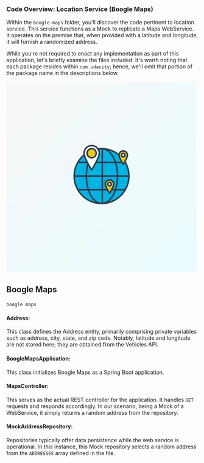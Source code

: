 ### Code Overview: Location Service (Boogle Maps)

Within the `boogle-maps` folder, you'll discover the code pertinent to location service. This service functions as a Mock to replicate a Maps WebService. It operates on the premise that, when provided with a latitude and longitude, it will furnish a randomized address.

While you're not required to enact any implementation as part of this application, let's briefly examine the files included. It's worth noting that each package resides within `com.udacity`; hence, we'll omit that portion of the package name in the descriptions below.

<img src="/images/boogle-map.png">

## Boogle Maps

`boogle.maps`

#### Address:

This class defines the Address entity, primarily comprising private variables such as address, city, state, and zip code. Notably, latitude and longitude are not stored here; they are obtained from the Vehicles API.

#### BoogleMapsApplication:

This class initializes Boogle Maps as a Spring Boot application.

#### MapsController:

This serves as the actual REST controller for the application. It handles `GET` requests and responds accordingly. In our scenario, being a Mock of a WebService, it simply returns a random address from the repository.

#### MockAddressRepository:

Repositories typically offer data persistence while the web service is operational. In this instance, this Mock repository selects a random address from the `ADDRESSES` array defined in the file.



